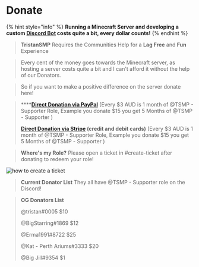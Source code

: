 # Donate

{% hint style="info" %}
**Running a Minecraft Server and developing a custom **[**Discord Bot**](https://eviebot.rocks)** costs quite a bit, every dollar counts!**
{% endhint %}

> **TristanSMP** Requires the Communities Help for a **Lag Free** and **Fun** Experience

> Every cent of the money goes towards the Minecraft server, as hosting a server costs quite a bit and I can't afford it without the help of our Donators.

> So if you want to make a positive difference on the server donate here!

> ****[**Direct Donation via PayPal**](https://www.paypal.com/donate/?business=babylove2011@bigpond.com\&no\_recurring=0\&item\_name=TSMP\&currency\_code=AUD) (Every $3 AUD is 1 month of @TSMP - Supporter Role, Example you donate $15 you get 5 Months of @TSMP - Supporter )&#x20;
>
> ****[**Direct Donation via Stripe**](https://buy.stripe.com/3cs5nE4vK9X6doIeUU)** (credit and debit cards)** (Every $3 AUD is 1 month of @TSMP - Supporter Role, Example you donate $15 you get 5 Months of @TSMP - Supporter )&#x20;

> **Where's my Role?** Please open a ticket in #create-ticket after donating to redeem your role!

![how to create a ticket](https://cdn.discordapp.com/attachments/885135206435151872/903924962308542464/ucYHd2boXo.gif)

> **Current Donator List** They all have @TSMP - Supporter role on the Discord!

> **OG Donators List**
>
> @tristan#0005 $10&#x20;
>
> @BigStarring#1869 $12&#x20;
>
> @Erma1991#8722 $25&#x20;
>
> @Kat - Perth Ariums#3333 $20&#x20;
>
> @Big Jill#9354 $1
